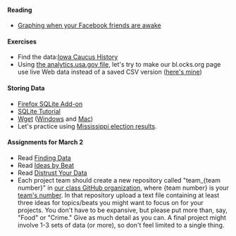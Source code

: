 #### Reading

  * [Graphing when your Facebook friends are awake](https://defaultnamehere.tumblr.com/post/139351766005/graphing-when-your-facebook-friends-are-awake)

#### Exercises

  * Find the data:[Iowa Caucus History](http://data.desmoinesregister.com/iowa-caucus/history/index.php#2012/gop)
  * Using [the analytics.usa.gov file](https://analytics.usa.gov/data/live/all-pages-realtime.csv), let's try to make our bl.ocks.org page use live Web data instead of a saved CSV version ([here's mine](https://gist.github.com/dwillis/9db6c3fbbc4233ff6de6))

#### Storing Data

  * [Firefox SQLite Add-on](https://addons.mozilla.org/en-US/firefox/addon/5817)
  * [SQLite Tutorial](https://github.com/tthibo/SQL-Tutorial/blob/master/NICAR2015/part1_steps.textile)
  * [Wget](http://www.labnol.org/software/wget-command-examples/28750/) ([Windows](http://gnuwin32.sourceforge.net/packages/wget.htm) and [Mac](http://rudix.org/packages/wget.html))
  * Let's practice using [Mississippi election results](http://sos.ms.gov/elections/electionresults_aspx/elections_results_2015_countyG.aspx).

#### Assignments for March 2

  * Read [Finding Data](http://mjwebster.github.io/DataJ/Other/FindingData.pdf)
  * Read [Ideas by Beat](http://mjwebster.github.io/DataJ/Other/Ideasbybeat.html)
  * Read [Distrust Your Data](https://source.opennews.org/en-US/learning/distrust-your-data/)
  * Each project team should create a new repository called "team_{team number}" in [our class GitHub organization](https://github.com/JOUR479K), where {team number} is your [team's number](https://github.com/orgs/JOUR479K/teams). In that repository upload a text file containing at least three ideas for topics/beats you might want to focus on for your projects. You don't have to be expansive, but please put more than, say, "Food" or "Crime." Give as much detail as you can. A final project might involve 1-3 sets of data (or more), so don't feel limited to a single thing.
